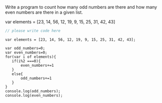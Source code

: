 Write a program to count how many odd numbers are there and how many even numbers are there in a given list.

var elements = [23, 14, 56, 12, 19, 9, 15, 25, 31, 42, 43]

```javascript
// please write code here
```

```solution
var elements = [23, 14, 56, 12, 19, 9, 15, 25, 31, 42, 43];
 
var odd_numbers=0;
var even_numbers=0;
for(var i of elements){
   if(i%2 ===0){
       even_numbers+=1
   }
   else{
       odd_numbers+=1
   }
}
console.log(odd_numbers);
console.log(even_numbers);
```